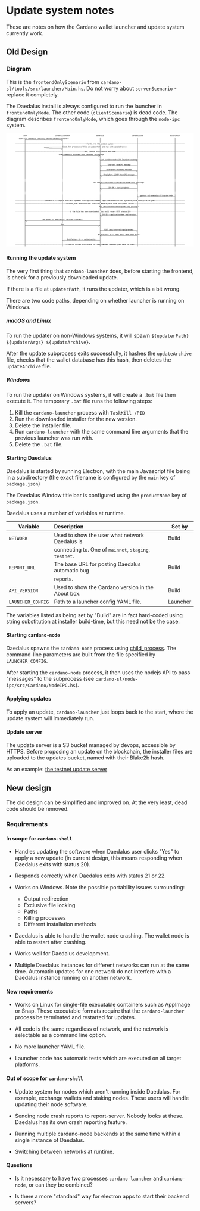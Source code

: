 # Update system notes

These are notes on how the Cardano wallet launcher and update system
currently work.

## Old Design

### Diagram

This is the `frontendOnlyScenario` from `cardano-sl/tools/src/launcher/Main.hs`.
Do not worry about `serverScenario` - replace it completely.

The Daedalus install is always configured to run the launcher in
`frontendOnlyMode`. The other code (`clientScenario`) is dead
code. The diagram describes `frontendOnlyMode`, which goes through the
`node-ipc` system.

![sequence-chart](update-system-old.png)

#### Running the update system

The very first thing that `cardano-launcher` does, before starting the
frontend, is check for a previously downloaded update.

If there is a file at `updaterPath`, it runs the updater, which is a
bit wrong.

There are two code paths, depending on whether launcher is running on Windows.

##### macOS and Linux

To run the updater on non-Windows systems, it will spawn
`${updaterPath} ${updaterArgs} ${updateArchive}`.

After the update subprocess exits successfully, it hashes the
`updateArchive` file, checks that the wallet database has this hash,
then deletes the `updateArchive` file.

##### Windows

To run the updater on Windows systems, it will create a `.bat` file
then execute it. The temporary `.bat` file runs the following steps:

1. Kill the `cardano-launcher` process with `TaskKill /PID`
2. Run the downloaded installer for the new version.
3. Delete the installer file.
4. Run `cardano-launcher` with the same command line arguments that
   the previous launcher was run with.
5. Delete the `.bat` file.

#### Starting Daedalus

Daedalus is started by running Electron, with the main Javascript file
being in a subdirectory (the exact filename is configured by the
`main` key of `package.json`)

The Daedalus Window title bar is configured using the `productName`
key of `package.json`.

Daedalus uses a number of variables at runtime.

| Variable          | Description                                             | Set by   |
| ----------------- |:------------------------------------------------------- | -------- |
| `NETWORK`         | Used to show the user what network Daedalus is          | Build    |
|                   | connecting to. One of `mainnet`, `staging`, `testnet`.  |          |
| `REPORT_URL`      | The base URL for posting Daedalus automatic bug         | Build    |
|                   | reports.                                                |          |
| `API_VERSION`     | Used to show the Cardano version in the About box.      | Build    |
| `LAUNCHER_CONFIG` | Path to a launcher config YAML file.                    | Launcher |

The variables listed as being set by "Build" are in fact hard-coded
using string substitution at installer build-time, but this need not
be the case.

#### Starting `cardano-node`

Daedalus spawns the `cardano-node` process using
[child_process](https://nodejs.org/api/child_process.html). The
command-line parameters are built from the file specified by
`LAUNCHER_CONFIG`.

After starting the `cardano-node` process, it then uses the nodejs API
to pass "messages" to the subprocess (see
`cardano-sl/node-ipc/src/Cardano/NodeIPC.hs`).


#### Applying updates

To apply an update, `cardano-launcher` just loops back to the start,
where the update system will immediately run.

#### Update server

The update server is a S3 bucket managed by devops, accessible by
HTTPS. Before proposing an update on the blockchain, the installer
files are uploaded to the updates bucket, named with their Blake2b
hash.

As an example: [the testnet update server](https://updates-cardano-testnet.s3.amazonaws.com/index.html)



## New design

The old design can be simplified and improved on. At the very least,
dead code should be removed.

### Requirements

#### In scope for `cardano-shell`

- Handles updating the software when Daedalus user clicks "Yes" to
  apply a new update (in current design, this means responding when
  Daedalus exits with status 20).

- Responds correctly when Daedalus exits with status 21 or 22.

- Works on Windows. Note the possible portability issues surrounding:
   - Output redirection
   - Exclusive file locking
   - Paths
   - Killing processes
   - Different installation methods

- Daedalus is able to handle the wallet node crashing. The wallet node
  is able to restart after crashing.

- Works well for Daedalus development.

- Multiple Daedalus instances for different networks can run at the
  same time. Automatic updates for one network do not interfere with a
  Daedalus instance running on another network.

#### New requirements

- Works on Linux for single-file executable containers such as
  AppImage or Snap. These executable formats require that the
  `cardano-launcher` process be terminated and restarted for updates.

- All code is the same regardless of network, and the network is
  selectable as a command line option.

- No more launcher YAML file.

- Launcher code has automatic tests which are executed on all target
  platforms.

#### Out of scope for `cardano-shell`

- Update system for nodes which aren't running inside Daedalus. For
  example, exchange wallets and staking nodes. These users will handle
  updating their node software.

- Sending node crash reports to report-server. Nobody looks at
  these. Daedalus has its own crash reporting feature.

- Running multiple cardano-node backends at the same time within a
  single instance of Daedalus.

- Switching between networks at runtime.

#### Questions

- Is it necessary to have two processes `cardano-launcher` and
  `cardano-node`, or can they be combined?

- Is there a more "standard" way for electron apps to start their
  backend servers?
